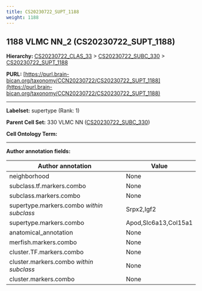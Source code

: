 ```yaml
---
title: CS20230722_SUPT_1188
weight: 1188
---
```

## 1188 VLMC NN_2 (CS20230722_SUPT_1188)
<b>Hierarchy: </b>
[CS20230722_CLAS_33](../CS20230722_CLAS_33) >
[CS20230722_SUBC_330](../CS20230722_SUBC_330) >
[CS20230722_SUPT_1188](../CS20230722_SUPT_1188)

**PURL:** [https://purl.brain-bican.org/taxonomy/CCN20230722/CS20230722_SUPT_1188](https://purl.brain-bican.org/taxonomy/CCN20230722/CS20230722_SUPT_1188)

---


**Labelset:** supertype (Rank: 1)

**Parent Cell Set:** 330 VLMC NN ([CS20230722_SUBC_330](../CS20230722_SUBC_330))



**Cell Ontology Term:** 

[MARKER GENES.]: #


---

[TRANSFERRED ANNOTATIONS.]: #


[AUTHOR ANNOTATION FIELDS.]: #


**Author annotation fields:**

| Author annotation | Value |
|-------------------|-------|
|neighborhood|None|
|subclass.tf.markers.combo|None|
|subclass.markers.combo|None|
|supertype.markers.combo _within subclass_|Srpx2,Igf2|
|supertype.markers.combo|Apod,Slc6a13,Col15a1|
|anatomical_annotation|None|
|merfish.markers.combo|None|
|cluster.TF.markers.combo|None|
|cluster.markers.combo _within subclass_|None|
|cluster.markers.combo|None|
